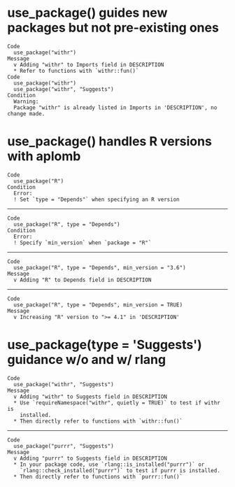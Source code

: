 # use_package() guides new packages but not pre-existing ones

    Code
      use_package("withr")
    Message
      v Adding "withr" to Imports field in DESCRIPTION
      * Refer to functions with `withr::fun()`
    Code
      use_package("withr")
      use_package("withr", "Suggests")
    Condition
      Warning:
      Package "withr" is already listed in Imports in 'DESCRIPTION', no change made.

# use_package() handles R versions with aplomb

    Code
      use_package("R")
    Condition
      Error:
      ! Set `type = "Depends"` when specifying an R version

---

    Code
      use_package("R", type = "Depends")
    Condition
      Error:
      ! Specify `min_version` when `package = "R"`

---

    Code
      use_package("R", type = "Depends", min_version = "3.6")
    Message
      v Adding "R" to Depends field in DESCRIPTION

---

    Code
      use_package("R", type = "Depends", min_version = TRUE)
    Message
      v Increasing "R" version to ">= 4.1" in 'DESCRIPTION'

# use_package(type = 'Suggests') guidance w/o and w/ rlang

    Code
      use_package("withr", "Suggests")
    Message
      v Adding "withr" to Suggests field in DESCRIPTION
      * Use `requireNamespace("withr", quietly = TRUE)` to test if withr is
        installed.
      * Then directly refer to functions with `withr::fun()`

---

    Code
      use_package("purrr", "Suggests")
    Message
      v Adding "purrr" to Suggests field in DESCRIPTION
      * In your package code, use `rlang::is_installed("purrr")` or
        `rlang::check_installed("purrr")` to test if purrr is installed.
      * Then directly refer to functions with `purrr::fun()`

